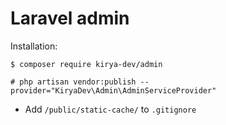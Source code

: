 # Laravel admin


Installation:

```
$ composer require kirya-dev/admin

# php artisan vendor:publish --provider="KiryaDev\Admin\AdminServiceProvider"
```

- Add `/public/static-cache/` to `.gitignore`
